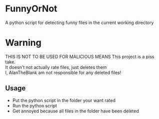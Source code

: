 # FunnyOrNot
A python script for detecting funny files in the current working directory

# Warning
THIS IS NOT TO BE USED FOR MALICIOUS MEANS
This project is a piss take.  
It doesn't not actually rate files, just deletes them  
I, AlanTheBlank am not responsible for any deleted files!

## Usage
- Put the python script in the folder your want rated
- Run the python script
- Get annoyed because all files in the folder have been deleted
